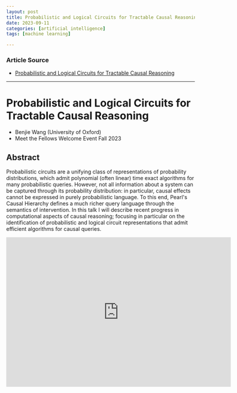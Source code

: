 ```yaml
---
layout: post
title: Probabilistic and Logical Circuits for Tractable Causal Reasoning
date: 2023-09-11
categories: [artificial intelligence]
tags: [machine learning]

---
```


### Article Source

* [Probabilistic and Logical Circuits for Tractable Causal Reasoning](https://www.youtube.com/watch?v=yLnoBET8O_I)

---

# Probabilistic and Logical Circuits for Tractable Causal Reasoning

* Benjie Wang (University of Oxford)
* Meet the Fellows Welcome Event Fall 2023



## Abstract

Probabilistic circuits are a unifying class of representations of probability distributions, which admit polynomial (often linear) time exact algorithms for many probabilistic queries. However, not all information about a system can be captured through its probability distribution: in particular, causal effects cannot be expressed in purely probabilistic language. To this end, Pearl's Causal Hierarchy defines a much richer query language through the semantics of intervention. In this talk I will describe recent progress in computational aspects of causal reasoning; focusing in particular on the identification of probabilistic and logical circuit representations that admit efficient algorithms for causal queries.


<iframe width="600" height="400" src="https://www.youtube.com/embed/yLnoBET8O_I?si=EVQ_JwXUSeB7IkCh" title="YouTube video player" frameborder="0" allow="accelerometer; autoplay; clipboard-write; encrypted-media; gyroscope; picture-in-picture; web-share" allowfullscreen></iframe>